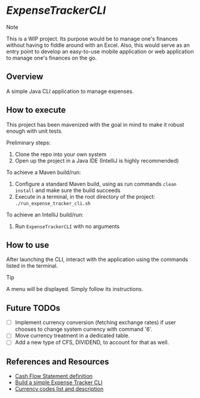 # _ExpenseTrackerCLI_

> [!NOTE]
> This is a WIP project. Its purpose would be to manage one's finances without having to fiddle around with an Excel.
> Also, this would serve as an entry point to develop an easy-to-use mobile application or web application to manage one's finances on the go.

## Overview

A simple Java CLI application to manage expenses.

## How to execute

This project has been mavenized with the goal in mind to make it robust enough with unit tests.

Preliminary steps:
1. Clone the repo into your own system
2. Open up the project in a Java IDE (IntelliJ is highly recommended)

To achieve a Maven build/run:
1. Configure a standard Maven build, using as run commands `clean install` and make sure the build succeeds
2. Execute in a terminal, in the root directory of the project: `./run_expense_tracker_cli.sh`

To achieve an IntelliJ build/run:
1. Run `ExpenseTrackerCLI` with no arguments

## How to use

After launching the CLI, interact with the application using the commands listed in the terminal.
> [!TIP]
> A menu will be displayed. Simply follow its instructions.
 
## Future TODOs
- [ ] Implement currency conversion (fetching exchange rates) if user chooses to change system currency with command '6'.
- [ ] Move currency treatment in a dedicated table.
- [ ] Add a new type of CFS, DIVIDEND, to account for that as well.

## References and Resources

- [Cash Flow Statement definition](https://en.wikipedia.org/wiki/Cash_flow_statement)
- [Build a simple Expense Tracker CLI](https://roadmap.sh/projects/expense-tracker)
- [Currency codes list and description](https://www.iban.com/currency-codes)
